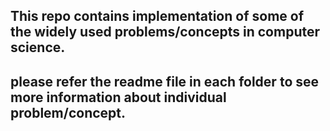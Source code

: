 ## This repo contains implementation of some of the widely used problems/concepts in computer science.
## please refer the readme file in each folder to see more information about individual problem/concept.
